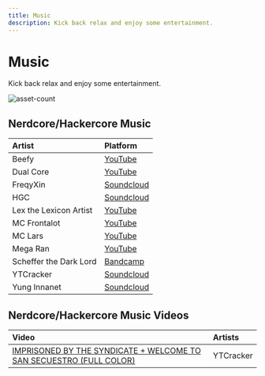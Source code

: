 ```yaml
---
title: Music
description: Kick back relax and enjoy some entertainment.
---
```


# Music

Kick back relax and enjoy some entertainment.

![asset-count](https://img.shields.io/badge/Tools%20%26%20Resources%20Available-12-A65F5F?style=for-the-badge)

## Nerdcore/Hackercore Music

| Artist | Platform |
| :--- | :--- |
| Beefy | [YouTube](https://www.youtube.com/c/Beefy/videos) |
| Dual Core | [YouTube](https://www.youtube.com/user/dualcoremusic) |
| FreqyXin | [Soundcloud](https://soundcloud.com/freqyxin) |
| HGC | [Soundcloud](https://soundcloud.com/888hgc) |
| Lex the Lexicon Artist | [YouTube](https://www.youtube.com/c/TheLexiconArtist) |
| MC Frontalot | [YouTube](https://www.youtube.com/c/MCFrontalotOFFICIAL) |
| MC Lars | [YouTube](https://www.youtube.com/c/horrisrecords) |
| Mega Ran | [YouTube](https://www.youtube.com/c/megaran) |
| Scheffer the Dark Lord | [Bandcamp](https://schafferthedarklord.bandcamp.com/) |
| YTCracker | [Soundcloud](https://soundcloud.com/ytcracker) |
| Yung Innanet | [Soundcloud](https://soundcloud.com/queed-inc) |

## Nerdcore/Hackercore Music Videos

| Video | Artists |
| :--- | :--- | 
| [IMPRISONED BY THE SYNDICATE + WELCOME TO SAN SECUESTRO (FULL COLOR)](https://www.youtube.com/watch?v=6ot2FFc_Qq4) | YTCracker |



